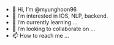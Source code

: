 - 👋 Hi, I’m @myunghoon96
- 👀 I’m interested in IOS, NLP, backend.
- 🌱 I’m currently learning ...
- 💞️ I’m looking to collaborate on ...
- 📫 How to reach me ...

<!---
myunghoon96/myunghoon96 is a ✨ special ✨ repository because its `README.md` (this file) appears on your GitHub profile.
You can click the Preview link to take a look at your changes.
--->
